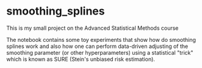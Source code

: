 # smoothing_splines
This is my small project on the Advanced Statistical Methods course

The notebook contains some toy experiments that show how do smoothing splines work and also how one can perform data-driven adjusting of the smoothing parameter (or other hyperparameters) using a statistical "trick" which is known as SURE (Stein's unbiased risk estimation). 

